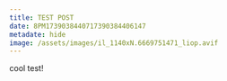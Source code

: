 ```yaml
---
title: TEST POST
date: 8PM1739038440717390384406147
metadate: hide
image: /assets/images/il_1140xN.6669751471_liop.avif
---
```

cool test!